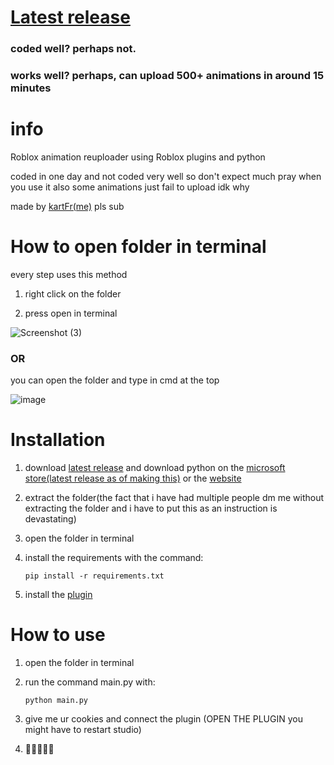 # [Latest release](https://github.com/kartFr/Auto-Animation-Stealer/releases/latest)
### coded well? perhaps not.
### works well? perhaps, can upload 500+ animations in around 15 minutes

# info

Roblox animation reuploader using Roblox plugins and python

coded in one day and not coded very well so don't expect much pray when you use it also some animations just fail to upload idk why


made by [kartFr(me)](https://www.youtube.com/channel/UCj0gxlFS3Av3Fweou2BhEdw) pls sub

# How to open folder in terminal
every step uses this method

1. right click on the folder
   
2. press open in terminal

![Screenshot (3)](https://github.com/kartFr/Auto-Animation-Stealer/assets/94320656/e5067e2b-ec03-4d62-9d12-6e78f54a66d0)

### OR

you can open the folder and type in cmd at the top

![image](https://github.com/kartFr/Auto-Animation-Stealer/assets/94320656/b79ab48a-9fa3-4542-a923-13a6404a2198)

# Installation

1. download [latest release](https://github.com/kartFr/Auto-Animation-Stealer/releases/latest) and download python on the [microsoft store(latest release as of making this)](https://apps.microsoft.com/detail/9NCVDN91XZQP?hl=en-us&gl=US) or the [website](https://www.python.org/downloads/)
   
3. extract the folder(the fact that i have had multiple people dm me without extracting the folder and i have to put this as an instruction is devastating)

4. open the folder in terminal
   
5. install the requirements with the command:

   `pip install -r requirements.txt`

6. install the [plugin](https://create.roblox.com/marketplace/asset/15358287993/AnimationStealer%3Fkeyword=&pageNumber=&pagePosition=)

# How to use

1. open the folder in terminal

2. run the command main.py with:

   `python main.py`

3. give me ur cookies and connect the plugin (OPEN THE PLUGIN you might have to restart studio)

4. 🤑🤑🤑🤑🤑
